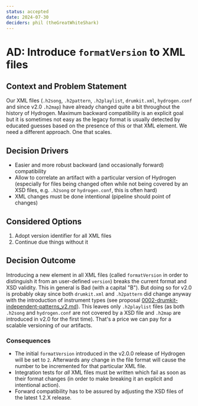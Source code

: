 ```yaml
---
status: accepted
date: 2024-07-30
deciders: phil (theGreatWhiteShark)
---
```


# AD: Introduce `formatVersion` to XML files

## Context and Problem Statement

Our XML files (`.h2song`, `.h2pattern`, `.h2playlist`, `drumkit.xml`,
`hydrogen.conf` and since v2.0 `.h2map`) have already changed quite a bit
throughout the history of Hydrogen. Maximum backward compatibility is an
explicit goal but it is sometimes not easy as the legacy format is usually
detected by educated guesses based on the presence of this or that XML element.
We need a different approach. One that scales.

## Decision Drivers

* Easier and more robust backward (and occasionally forward) compatibility
* Allow to correlate an artifact with a particular version of Hydrogen
  (especially for files being changed often while not being covered by an XSD
  files, e.g. `.h2song` or `hydrogen.conf`, this is often hard)
* XML changes must be done intentional (pipeline should point of changes)

## Considered Options

1. Adopt version identifier for all XML files
2. Continue due things without it

## Decision Outcome

Introducing a new element in all XML files (called `formatVersion` in order to
distinguish it from an user-defined `version`) breaks the current format and XSD
validity. This in general is Bad (with a capital "B"). But doing so for v2.0 is
probably okay since both `drumkit.xml` and `.h2pattern` did change anyway with
the introduction of instrument types (see proposal
[0002-drumkit-independent-patterns_v2.md](../proposals/0002-drumkit-independent-patterns_v2.md)).
This leaves only `.h2playlist` files (as both `.h2song` and `hydrogen.conf` are
not covered by a XSD file and `.h2map` are introduced in v2.0 for the first
time). That's a price we can pay for a scalable versioning of our artifacts.

### Consequences

* The initial `formatVersion` introduced in the v2.0.0 release of Hydrogen will
  be set to `2`. Afterwards any change in the file format will cause the number
  to be incremented for that particular XML file.
* Integration tests for _all_ XML files must be written which fail as soon as
  their format changes (in order to make breaking it an explicit and intentional
  action).
* Forward compatibility has to be assured by adjusting the XSD files of the
  latest 1.2.X release.
